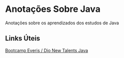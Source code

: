 # Anotações Sobre Java
Anotações sobre os aprendizados dos estudos de Java

## Links Úteis
[Bootcamp Everis / Dio New Talents Java](https://web.digitalinnovation.one/track/everis-new-talents-java?tab=path)
